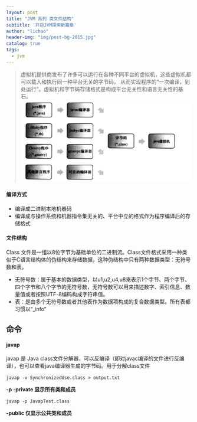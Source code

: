 ```yaml
---
layout: post
title: "JVM 系列 类文件结构"
subtitle: '开启JVM探索新篇章'
author: "lichao"
header-img: "img/post-bg-2015.jpg"
catalog: true
tags:
  - jvm
---
```


> 虚拟机提供商发布了许多可以运行在各种不同平台的虚拟机，这些虚拟机都可以载入和执行同一种平台无关的字节码， 从而实现程序的“一次编译，到处运行”。虚拟机和字节码存储格式是构成平台无关性和语言无关性的基石。
![jvm](/img/jvm/jvm2.png)


#### 编译方式
* 编译成二进制本地机器码
* 编译成与操作系统和机器指令集无关的、平台中立的格式作为程序编译后的存储格式


#### 文件结构
Class 文件是一组以8位字节为基础单位的二进制流。Class文件格式采用一种类似于C语言结构体的伪结构来存储数据，这种伪结构中只有两种数据类型：无符号数和表。
* 无符号数：属于基本的数据类型，以u1,u2,u4,u8来表示1个字节、两个字节、四个字节和八个字节的无符号数，无符号数可以用来描述数字、索引信息、数量值或者按照UTF-8编码构成字符串值。
* 表：是由多个无符号数或者其他表作为数据项构成的复合数据类型。所有表都习惯以“_info”



## 命令

#### javap 
javap 是 Java class文件分解器，可以反编译（即对javac编译的文件进行反编译），也可以查看java编译器生成的字节码。用于分解class文件
```
javap -v SynchronizedUse.class > output.txt
```

**-p  -private  显示所有类和成员**
```
javap -p JavapTest.class
```

**-public  仅显示公共类和成员**

